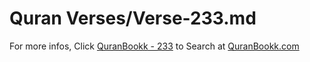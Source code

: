 # Quran Verses/Verse-233.md 

For more infos, Click [QuranBookk - 233](https://www.quranbookk.com/quran/search?q=233) to Search at [QuranBookk.com](http://quranbookk.com/)